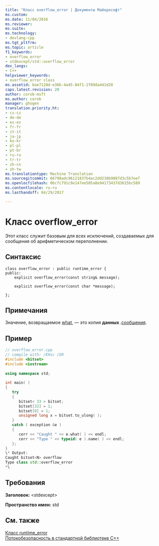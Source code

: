 ```yaml
---
title: "Класс overflow_error | Документы Майкрософт"
ms.custom: 
ms.date: 11/04/2016
ms.reviewer: 
ms.suite: 
ms.technology:
- devlang-cpp
ms.tgt_pltfrm: 
ms.topic: article
f1_keywords:
- overflow_error
- stdexcept/std::overflow_error
dev_langs:
- C++
helpviewer_keywords:
- overflow_error class
ms.assetid: bae7128d-e36b-4a45-84f1-2f89da441d20
caps.latest.revision: 20
author: corob-msft
ms.author: corob
manager: ghogen
translation.priority.ht:
- cs-cz
- de-de
- es-es
- fr-fr
- it-it
- ja-jp
- ko-kr
- pl-pl
- pt-br
- ru-ru
- tr-tr
- zh-cn
- zh-tw
ms.translationtype: Machine Translation
ms.sourcegitcommit: 66798adc96121837b4ac2dd238b9887d3c5b7eef
ms.openlocfilehash: 0bcfc791c9e147ee505a8e94173437d3615bc589
ms.contentlocale: ru-ru
ms.lasthandoff: 04/29/2017

---
```

# <a name="overflowerror-class"></a>Класс overflow_error
Этот класс служит базовым для всех исключений, создаваемых для сообщения об арифметическом переполнении.  
  
## <a name="syntax"></a>Синтаксис  
  
```  
class overflow_error : public runtime_error {  
public:  
    explicit overflow_error(const string& message);

    explicit overflow_error(const char *message);

};  
```  
  
## <a name="remarks"></a>Примечания  
 Значение, возвращаемое [what](../standard-library/exception-class.md), — это копия **данных**`.`[сообщения](../standard-library/basic-string-class.md#data).  
  
## <a name="example"></a>Пример  
  
```cpp  
// overflow_error.cpp  
// compile with: /EHsc /GR  
#include <bitset>  
#include <iostream>  
  
using namespace std;  
  
int main( )  
{  
   try   
   {  
      bitset< 33 > bitset;  
      bitset[32] = 1;  
      bitset[0] = 1;  
      unsigned long x = bitset.to_ulong( );  
   }  
   catch ( exception &e )   
   {  
      cerr << "Caught " << e.what( ) << endl;  
      cerr << "Type " << typeid( e ).name( ) << endl;  
   };  
}  
\* Output:   
Caught bitset<N> overflow  
Type class std::overflow_error  
*\  
```  
  
## <a name="requirements"></a>Требования  
 **Заголовок:** \<stdexcept>  
  
 **Пространство имен:** std  
  
## <a name="see-also"></a>См. также  
 [Класс runtime_error](../standard-library/runtime-error-class.md)   
 [Потокобезопасность в стандартной библиотеке C++](../standard-library/thread-safety-in-the-cpp-standard-library.md)


